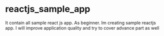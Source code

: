 # reactjs_sample_app
It contain all sample react js app.
As beginner. Im creating sample reactjs app. 
I will improve application quality and try to cover advance part as well
